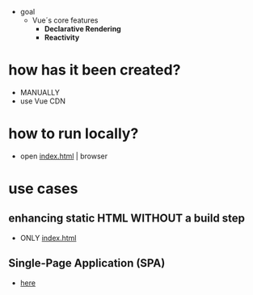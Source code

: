 * goal
  * Vue´s core features
    - **Declarative Rendering**
    - **Reactivity**

# how has it been created?
* MANUALLY
* use Vue CDN

# how to run locally?
* open [index.html](index.html) | browser

# use cases
## enhancing static HTML WITHOUT a build step
* ONLY [index.html](index.html)
## Single-Page Application (SPA)
* [here](../quickStart/vue-project)
